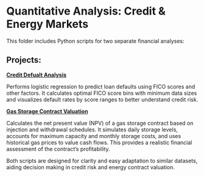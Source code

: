 # Quantitative Analysis: Credit & Energy Markets
This folder includes Python scripts for two separate financial analyses:

## Projects:

**[Credit Defualt Analysis](Credit_default_regression_and_binning.ipynb)**

Performs logistic regression to predict loan defaults using FICO scores and other factors. It calculates optimal FICO score bins with minimum data sizes and visualizes default rates by score ranges to better understand credit risk.

**[Gas Storage Contract Valuation](Nat_Gas_Price_Forcasting.ipynb)**

Calculates the net present value (NPV) of a gas storage contract based on injection and withdrawal schedules. It simulates daily storage levels, accounts for maximum capacity and monthly storage costs, and uses historical gas prices to value cash flows. This provides a realistic financial assessment of the contract’s profitability.

Both scripts are designed for clarity and easy adaptation to similar datasets, aiding decision making in credit risk and energy contract valuation.
